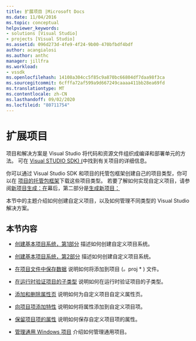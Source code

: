 ```yaml
---
title: 扩展项目 |Microsoft Docs
ms.date: 11/04/2016
ms.topic: conceptual
helpviewer_keywords:
- solutions [Visual Studio]
- projects [Visual Studio]
ms.assetid: 096d273d-4fe9-4f24-9b00-470bfbdf4bdf
author: acangialosi
ms.author: anthc
manager: jillfra
ms.workload:
- vssdk
ms.openlocfilehash: 14108a304cc5f85c9a870bc66804df7daa98f3ca
ms.sourcegitcommit: 6cfffa72af599a9d667249caaaa411bb28ea69fd
ms.translationtype: MT
ms.contentlocale: zh-CN
ms.lasthandoff: 09/02/2020
ms.locfileid: "80711754"
---
```

# <a name="extend-projects"></a>扩展项目
项目和解决方案是 Visual Studio 将代码和资源文件组织成编译和部署单元的方法。 可在 [Visual STUDIO SDK)  (](../extensibility/extending-projects.md)中找到有关项目的详细信息。

 你可以通过 Visual Studio SDK 和项目的托管包框架创建自己的项目类型，你可以在 [项目的托管包框架](https://github.com/tunnelvisionlabs/MPFProj10)下载这些项目类型。 若要了解如何实现自定义项目，请参阅[新项目生成：在](../extensibility/internals/new-project-generation-under-the-hood-part-one.md)幕后，第二部分是[生成新项目：](../extensibility/internals/new-project-generation-under-the-hood-part-two.md)

 本节中的主题介绍如何创建自定义项目，以及如何管理不同类型的 Visual Studio 解决方案。

## <a name="in-this-section"></a>本节内容
- [创建基本项目系统，第1部分](../extensibility/creating-a-basic-project-system-part-1.md) 描述如何创建自定义项目系统。

- [创建基本项目系统，第2部分](../extensibility/creating-a-basic-project-system-part-2.md) 描述如何创建自定义项目系统。

- [在项目文件中保存数据](../extensibility/saving-data-in-project-files.md) 说明如何将添加到项目 (<em>。</em>proj * ) 文件。

- [在运行时验证项目的子类型](../extensibility/verifying-subtypes-of-a-project-at-run-time.md) 说明如何在运行时验证项目的子类型。

- [添加和删除属性页](../extensibility/adding-and-removing-property-pages.md) 说明如何为自定义项目自定义属性页。

- [向项目项添加特性](../extensibility/adding-an-attribute-to-a-project-item.md) 说明如何将属性添加到自定义项目项。

- [保留项目项的属性](../extensibility/persisting-the-property-of-a-project-item.md) 说明如何保存自定义项目项的属性。

- [管理通用 Windows 项目](../extensibility/managing-universal-windows-projects.md) 介绍如何管理通用项目。
